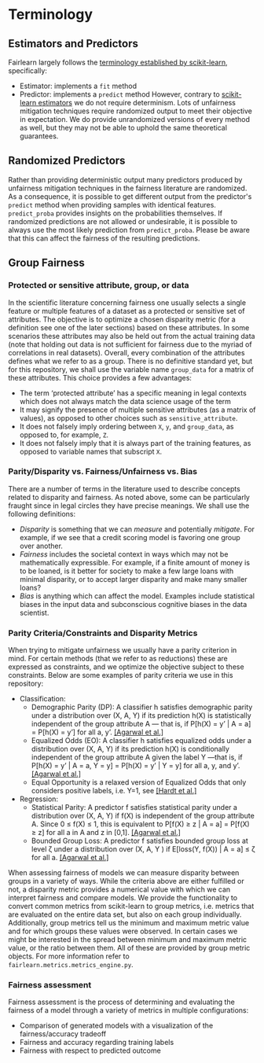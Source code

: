 # Terminology

## Estimators and Predictors
Fairlearn largely follows the [terminology established by scikit-learn](https://scikit-learn.org/stable/developers/contributing.html#different-objects), specifically:
- Estimator: implements a `fit` method
- Predictor: implements a `predict` method
However, contrary to [scikit-learn estimators](https://scikit-learn.org/stable/glossary.html#term-estimator) we do not require determinism. Lots of unfairness mitigation techniques require randomized output to meet their objective in expectation. We do provide unrandomized versions of every method as well, but they may not be able to uphold the same theoretical guarantees.

## Randomized Predictors

Rather than providing deterministic output many predictors produced by unfairness mitigation techniques in the fairness literature are randomized. As a consequence, it is possible to get different output from the predictor's `predict` method when providing samples with identical features. `predict_proba` provides insights on the probabilities themselves. If randomized predictions are not allowed or undesirable, it is possible to always use the most likely prediction from `predict_proba`. Please be aware that this can affect the fairness of the resulting predictions.

## Group Fairness

### Protected or sensitive attribute, group, or data

In the scientific literature concerning fairness one usually selects a single feature or multiple features of a dataset as a protected or sensitive set of attributes. The objective is to optimize a chosen disparity metric (for a definition see one of the later sections) based on these attributes. In some scenarios these attributes may also be held out from the actual training data (note that holding out data is not sufficient for fairness due to the myriad of correlations in real datasets). Overall, every combination of the attributes defines what we refer to as a group.
There is no definitive standard yet, but for this repository, we shall use the variable name `group_data` for a matrix of these attributes. This choice provides a few advantages:

- The term ‘protected attribute’ has a specific meaning in legal contexts which does not always match the data science usage of the term
- It may signify the presence of multiple sensitive attributes (as a matrix of values), as opposed to other choices such as `sensitive_attribute`.
- It does not falsely imply ordering between `X`, `y`, and `group_data`, as opposed to, for example, `Z`.
- It does not falsely imply that it is always part of the training features, as opposed to variable names that subscript `X`.

### Parity/Disparity vs. Fairness/Unfairness vs. Bias

There are a number of terms in the literature used to describe concepts related to disparity and fairness. As noted above, some can be particularly fraught since in legal circles they have precise meanings. We shall use the following definitions:

- *Disparity* is something that we can _measure_ and potentially _mitigate_. For example, if we see that a credit scoring model is favoring one group over another.
- *Fairness* includes the societal context in ways which may not be mathematically expressible. For example, if a finite amount of money is to be loaned, is it better for society to make a few large loans with minimal disparity, or to accept larger disparity and make many smaller loans?
- *Bias* is anything which can affect the model. Examples include statistical biases in the input data and subconscious cognitive biases in the data scientist.

### Parity Criteria/Constraints and Disparity Metrics

When trying to mitigate unfairness we usually have a parity criterion in mind. For certain methods (that we refer to as reductions) these are expressed as constraints, and we optimize the objective subject to these constraints. Below are some examples of parity criteria we use in this repository:

- Classification:
    - Demographic Parity (DP): A classifier h satisfies demographic parity under a distribution over (X, A, Y) if its prediction h(X) is statistically independent of the group attribute A — that is, if P[h(X) = y’ | A = a] = P[h(X) = y’] for all a, y’. [[Agarwal et al.]](https://arxiv.org/pdf/1803.02453.pdf)
    - Equalized Odds (EO): A classifier h satisfies equalized odds under a distribution over (X, A, Y) if its prediction h(X) is conditionally independent of the group attribute A given the label Y —that is, if P[h(X) = y’ | A = a, Y = y] = P[h(X) = y’ | Y = y] for all a, y, and y’. [[Agarwal et al.]](https://arxiv.org/pdf/1803.02453.pdf)
    - Equal Opportunity is a relaxed version of Equalized Odds that only considers positive labels, i.e. Y=1, see [[Hardt et al.]]( https://ttic.uchicago.edu/~nati/Publications/HardtPriceSrebro2016.pdf)
- Regression:
    - Statistical Parity: A predictor f satisfies statistical parity under a distribution over (X, A, Y) if f(X) is independent of the group attribute A. Since 0 ≤ f(X) ≤ 1, this is equivalent to P[f(X) ≥ z | A = a] = P[f(X) ≥ z] for all a in A and z in [0,1]. [[Agarwal et al.]]( https://arxiv.org/pdf/1905.12843.pdf)
    - Bounded Group Loss: A predictor f satisfies bounded group loss at level ζ under a distribution over (X, A, Y ) if E[loss(Y, f(X)) | A = a] ≤ ζ for all a. [[Agarwal et al.]]( https://arxiv.org/pdf/1905.12843.pdf)

When assessing fairness of models we can measure disparity between groups in a variety of ways. While the criteria above are either fulfilled or not, a disparity metric provides a numerical value with which we can interpret fairness and compare models. We provide the functionality to convert common metrics from scikit-learn to group metrics, i.e. metrics that are evaluated on the entire data set, but also on each group individually. Additionally, group metrics tell us the minimum and maximum metric value and for which groups these values were observed. In certain cases we might be interested in the spread between minimum and maximum metric value, or the ratio between them. All of these are provided by group metric objects. For more information refer to `fairlearn.metrics.metrics_engine.py`.

### Fairness assessment

Fairness assessment is the process of determining and evaluating the fairness of a model through a variety of metrics in multiple configurations:

- Comparison of generated models with a visualization of the fairness/accuracy tradeoff
- Fairness and accuracy regarding training labels
- Fairness with respect to predicted outcome
